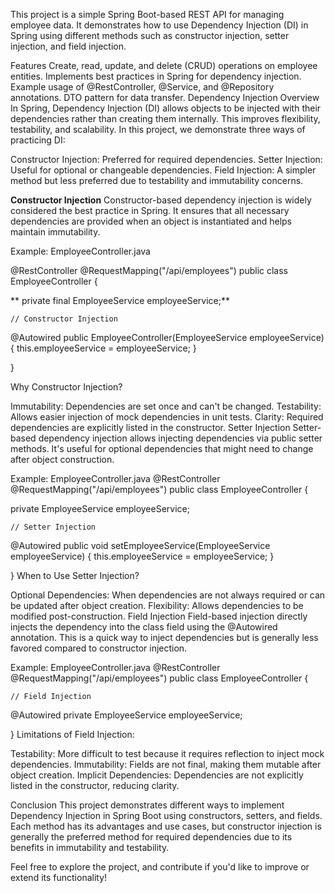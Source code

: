 This project is a simple Spring Boot-based REST API for managing employee data. It demonstrates how to use Dependency Injection (DI) in Spring using different methods such as constructor injection, setter injection, and field injection.

Features
Create, read, update, and delete (CRUD) operations on employee entities.
Implements best practices in Spring for dependency injection.
Example usage of @RestController, @Service, and @Repository annotations.
DTO pattern for data transfer.
Dependency Injection Overview
In Spring, Dependency Injection (DI) allows objects to be injected with their dependencies rather than creating them internally. This improves flexibility, testability, and scalability. In this project, we demonstrate three ways of practicing DI:

Constructor Injection: Preferred for required dependencies.
Setter Injection: Useful for optional or changeable dependencies.
Field Injection: A simpler method but less preferred due to testability and immutability concerns.

**Constructor Injection**
Constructor-based dependency injection is widely considered the best practice in Spring. It ensures that all necessary dependencies are provided when an object is instantiated and helps maintain immutability.

Example: EmployeeController.java

@RestController
@RequestMapping("/api/employees")
public class EmployeeController {

   ** private final EmployeeService employeeService;**

    // Constructor Injection
   @Autowired
    public EmployeeController(EmployeeService employeeService) {
        this.employeeService = employeeService;
    }

}

Why Constructor Injection?

Immutability: Dependencies are set once and can't be changed.
Testability: Allows easier injection of mock dependencies in unit tests.
Clarity: Required dependencies are explicitly listed in the constructor.
Setter Injection
Setter-based dependency injection allows injecting dependencies via public setter methods. It's useful for optional dependencies that might need to change after object construction.

Example: EmployeeController.java
@RestController
@RequestMapping("/api/employees")
public class EmployeeController {

   private EmployeeService employeeService;

    // Setter Injection
   @Autowired
    public void setEmployeeService(EmployeeService employeeService) {
        this.employeeService = employeeService;
    }

    
}
When to Use Setter Injection?

Optional Dependencies: When dependencies are not always required or can be updated after object creation.
Flexibility: Allows dependencies to be modified post-construction.
Field Injection
Field-based injection directly injects the dependency into the class field using the @Autowired annotation. This is a quick way to inject dependencies but is generally less favored compared to constructor injection.

Example: EmployeeController.java
@RestController
@RequestMapping("/api/employees")
public class EmployeeController {

    // Field Injection
@Autowired
private EmployeeService employeeService;
    
}
Limitations of Field Injection:

Testability: More difficult to test because it requires reflection to inject mock dependencies.
Immutability: Fields are not final, making them mutable after object creation.
Implicit Dependencies: Dependencies are not explicitly listed in the constructor, reducing clarity.

Conclusion
This project demonstrates different ways to implement Dependency Injection in Spring Boot using constructors, setters, and fields. Each method has its advantages and use cases, but constructor injection is generally the preferred method for required dependencies due to its benefits in immutability and testability.

Feel free to explore the project, and contribute if you'd like to improve or extend its functionality!

